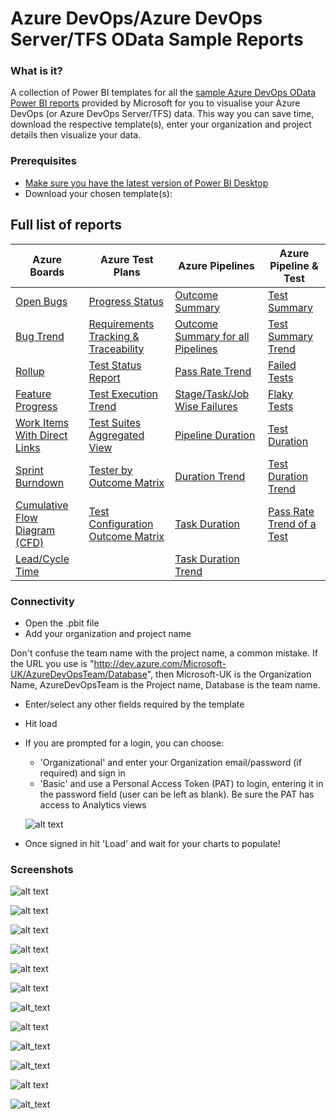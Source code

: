 # Azure DevOps/Azure DevOps Server/TFS OData Sample Reports
### What is it?
A collection of Power BI templates for all the [sample Azure DevOps OData Power BI reports](https://docs.microsoft.com/en-us/azure/devops/report/powerbi/sample-odata-overview?view=azure-devops) provided by Microsoft for you to visualise your Azure DevOps (or Azure DevOps Server/TFS) data. This way you can save time, download the respective template(s), enter your organization and project details then visualize your data. 

### Prerequisites
* [Make sure you have the latest version of Power BI Desktop](https://aka.ms/pbiSingleInstaller)
* Download your chosen template(s):

## Full list of reports

| Azure Boards  | Azure Test Plans | Azure Pipelines | Azure Pipeline & Test |
| ------------- | ------------- | ------------- | ------------- |
| [Open Bugs](https://github.com/nbrown02/AzureDevOps-OData-SampleReports/raw/main/Azure%20Boards/Open%20Bugs.pbit) | [Progress Status](https://github.com/nbrown02/AzureDevOps-OData-SampleReports/raw/main/Azure%20Test%20Plans/Progress%20Status.pbit) | [Outcome Summary](https://github.com/nbrown02/AzureDevOps-OData-SampleReports/raw/main/Azure%20Pipelines/Pipeline%20Outcome%20Summary.pbit) | [Test Summary](https://github.com/nbrown02/AzureDevOps-OData-SampleReports/raw/main/Azure%20Pipelines%20%26%20Test/Pipeline%20Test%20Summary.pbit) |
| [Bug Trend](https://github.com/nbrown02/AzureDevOps-OData-SampleReports/raw/main/Azure%20Boards/Bug%20Trend.pbit) | [Requirements Tracking & Traceability](https://github.com/nbrown02/AzureDevOps-OData-SampleReports/raw/main/Azure%20Test%20Plans%20-%20OData%20Reports/Requirements%20Tracking%20(Traceability).pbit) | [Outcome Summary for all Pipelines](https://github.com/nbrown02/AzureDevOps-OData-SampleReports/raw/main/Azure%20Pipelines/Pipeline%20Outcome%20Summary%20-%20All%20Pipelines.pbit) | [Test Summary Trend](https://github.com/nbrown02/AzureDevOps-OData-SampleReports/raw/main/Azure%20Pipelines%20%26%20Test/Pipeline%20Test%20Summary%20Trend.pbit) |
| [Rollup](https://github.com/nbrown02/AzureDevOps-OData-SampleReports/raw/main/Azure%20Boards/Rollup.pbit)  | [Test Status Report](https://github.com/nbrown02/AzureDevOps-OData-SampleReports/raw/main/Azure%20Test%20Plans/Test%20Status%20Report.pbit) | [Pass Rate Trend](https://github.com/nbrown02/AzureDevOps-OData-SampleReports/raw/main/Azure%20Pipelines/Pass%20Rate%20-%20All%20Pipelines.pbit) | [Failed Tests](https://github.com/nbrown02/AzureDevOps-OData-SampleReports/raw/main/Azure%20Pipelines%20%26%20Test/Failed%20Tests.pbit) |
| [Feature Progress](https://github.com/nbrown02/AzureDevOps-OData-SampleReports/raw/main/Azure%20Boards/Feature%20Progress.pbit) | [Test Execution Trend](https://github.com/nbrown02/AzureDevOps-OData-SampleReports/raw/main/Azure%20Test%20Plans/Test%20Execution%20Trend.pbit) | [Stage/Task/Job Wise Failures](https://github.com/nbrown02/AzureDevOps-OData-SampleReports/raw/main/Azure%20Pipelines/Pipeline%20Stage%20-%20Task%20-%20Job%20Wise%20Failures.pbit) | [Flaky Tests](https://github.com/nbrown02/AzureDevOps-OData-SampleReports/raw/main/Azure%20Pipelines%20%26%20Test/Flaky%20Tests.pbit) |
| [Work Items With Direct Links](https://github.com/nbrown02/AzureDevOps-OData-SampleReports/raw/main/Azure%20Boards/Work%20Items%20with%20Direct%20Links.pbit)  | [Test Suites Aggregated View](https://github.com/nbrown02/AzureDevOps-OData-SampleReports/raw/main/Azure%20Test%20Plans/Suite%20Level%20Aggregation.pbit) | [Pipeline Duration](https://github.com/nbrown02/AzureDevOps-OData-SampleReports/raw/main/Azure%20Pipelines/Pipeline%20Duration.pbit) | [Test Duration](https://github.com/nbrown02/AzureDevOps-OData-SampleReports/raw/main/Azure%20Pipelines%20%26%20Test/Test%20Duration.pbit) |
| [Sprint Burndown](https://github.com/nbrown02/AzureDevOps-OData-SampleReports/raw/main/Azure%20Boards/Sprint%20Burndown.pbit)  | [Tester by Outcome Matrix](https://github.com/nbrown02/AzureDevOps-OData-SampleReports/raw/main/Azure%20Test%20Plans/Tester%20by%20Outcome.pbit)  | [Duration Trend](https://github.com/nbrown02/AzureDevOps-OData-SampleReports/raw/main/Azure%20Pipelines/Duration%20Trend.pbit) | [Test Duration Trend](https://github.com/nbrown02/AzureDevOps-OData-SampleReports/raw/main/Azure%20Pipelines%20%26%20Test/Test%20Duration%20Trend.pbit) |
| [Cumulative Flow Diagram (CFD)](https://github.com/nbrown02/AzureDevOps-OData-SampleReports/raw/main/Azure%20Boards/Cumulative%20Flow%20Diagram.pbit)  |  [Test Configuration Outcome Matrix](https://github.com/nbrown02/AzureDevOps-OData-SampleReports/raw/main/Azure%20Test%20Plans/Test%20Configuration%20by%20Outcome.pbit) | [Task Duration](https://github.com/nbrown02/AzureDevOps-OData-SampleReports/raw/main/Azure%20Pipelines/Pipeline%20Task%20Duration.pbit)  | [Pass Rate Trend of a Test](https://github.com/nbrown02/AzureDevOps-OData-SampleReports/raw/main/Azure%20Pipelines%20%26%20Test/Pass%20Rate%20Trend%20of%20a%20Test.pbit) |
| [Lead/Cycle Time](https://github.com/nbrown02/AzureDevOps-OData-SampleReports/raw/main/Azure%20Boards/Lead%20-%20Cycle%20Time.pbit)  |   | [Task Duration Trend](https://github.com/nbrown02/AzureDevOps-OData-SampleReports/raw/main/Azure%20Pipelines/Pipeline%20Task%20Duration%20Trend.pbit) |  |

### Connectivity
* Open the .pbit file
* Add your organization and project name

Don't confuse the team name with the project name, a common mistake. If the URL you use is "http://dev.azure.com/Microsoft-UK/AzureDevOpsTeam/Database", then Microsoft-UK is the Organization Name, AzureDevOpsTeam is the Project name, Database is the team name.

* Enter/select any other fields required by the template
* Hit load 
* If you are prompted for a login, you can choose:
  - 'Organizational' and enter your Organization email/password (if required) and sign in
  - 'Basic' and use a Personal Access Token (PAT) to login, entering it in the password field (user can be left as blank). Be sure the PAT has access to Analytics views

  ![alt text](https://docs.microsoft.com/en-us/azure/devops/report/powerbi/media/authentication-7.png?view=azure-devops)

* Once signed in hit 'Load' and wait for your charts to populate!

### Screenshots
![alt text](https://raw.githubusercontent.com/nbrown02/AzureDevOps-OData-SampleReports/main/Screenshots/Pipeline%20Pass%20Rate.png)

![alt text](https://raw.githubusercontent.com/nbrown02/AzureDevOps-OData-SampleReports/main/Screenshots/Pipeline%20Outcome%20Summary%20-%20All%20Pipelines.png)

![alt text](https://raw.githubusercontent.com/nbrown02/AzureDevOps-OData-SampleReports/main/Screenshots/Pipeline%20Duration.png)

![alt text](https://raw.githubusercontent.com/nbrown02/AzureDevOps-OData-SampleReports/main/Screenshots/Bug%20Trend%20Report.png)

![alt text](https://raw.githubusercontent.com/nbrown02/AzureDevOps-OData-SampleReports/main/Screenshots/Pipeline%20Job%20Wise%20Failures.png)

![alt text](https://raw.githubusercontent.com/nbrown02/AzureDevOps-OData-SampleReports/main/Screenshots/Pipeline%20Task%20Duration%20Trend.png)

![alt_text](https://raw.githubusercontent.com/nbrown02/AzureDevOps-OData-SampleReports//main/Screenshots/Duration%20Trend.png)

![alt text](https://raw.githubusercontent.com/nbrown02/AzureDevOps-OData-SampleReports/main/Screenshots/Test%20Execution%20Trend%.png)

![alt_text](https://raw.githubusercontent.com/nbrown02/AzureDevOps-OData-SampleReports//main/Screenshots/Progress%20Status.png)

![alt_text](https://raw.githubusercontent.com/nbrown02/AzureDevOps-OData-SampleReports/main/Screenshots/Pass%20Rate%20Trend%20of%20a%20Test.png)

![alt text](https://raw.githubusercontent.com/nbrown02/AzureDevOps-OData-SampleReports/main/Screenshots/Pipeline%20Test%20Summary%20Trend.png)

![alt_text](https://raw.githubusercontent.com/nbrown02/AzureDevOps-OData-SampleReports/main/Screenshots/Test%20Duration%20Trend.png)

